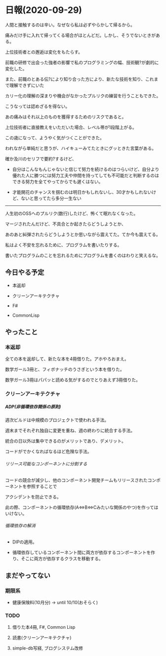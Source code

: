 # 日報(2020-09-29)

人間と接触するのは辛い。なぜなら私は必ずやらかして帰るから。

痛みだけ手に入れて帰ってくる場合がほとんどだ。しかし、そうでないときがある。

上位技術者との邂逅は変化をもたらす。

前職の研修で出会った強者の影響で私のプログラミングの幅、技術観?が劇的に変化した。

また、前職のとある伝?により知り合った方により、新たな技術を知り、これまで理解できずにいた

カリー化の理解の深まりや機会がなかったプルリクの練習を行うこともできた。

こうなっては認めざるを得ない。

あの痛みはそれ以上のものを獲得するためのリスクであると。

上位技術者に直接教えをいただいた場合、レベル帯が1段階上がる。

この歳になって、ようやく気がつくことができた。

われながら単純だと思うが、ハイキューみてたときにグッときた言葉がある。

確か及川のセリフで要約?するけど、

* 自分はこんなもんじゃないと信じて努力を続けるのはつらいけど、自分より優れた人に勝つには努力工夫や仲間を持ってしても不可能だと判断するのはできる努力を全てやってからでも遅くはない。

* 才能開花のチャンスを掴むのは明日かもしれないし、30才かもしれないけど、ないと思ってたら多分一生ない

---

人生初のOSSへのプルリク(数行)したけど、怖くて眠れなくなった。

マージされたんだけど、不具合とか起きたらどうしようとか、

あのあと糾弾されたらどうしようとか思いながら震えてた。てか今も震えてる。

私はよく不安を忘れるために、プログラムを書いたりする。

書いたプログラムのことを忘れるためにプログラムを書くのはわりと笑えるな。

## 今日やる予定

* 本返却

* クリーンアーキテクチャ

* F#

* CommonLisp

## やったこと

### 本返却

全ての本を返却して、新たな本を4冊借りた。アホやろおまえ。

数学ガール3冊と、フィボナッチのうさぎという本を借りた。

数学ガール3冊はパパッと読める気がするのでとりあえず3冊借りた。

### クリーンアーキテクチャ

##### ADP(非循環依存関係の原則)

週次ビルドは中規模のプロジェクトで使われる手法。

週末までそれぞれ独自に変更を重ね、週の終わりに統合する手法。

統合の日以外は集中できるのがメリットであり、デメリット。

コードがでかくなればなるほど危険な手法。

###### リリース可能なコンポーネントに分割する

コードの競合が減少し、他のコンポーネント開発チームもリリースされたコンポーネントを参照することで

アクシデントを防止できる。

此の際、コンポーネントの循環依存(A<=>B<=>Cみたいな関係のやつ)を作ってはいけない。

###### 循環依存の解消

* DIPの適用。

* 循環依存しているコンポーネント間に両方が依存するコンポーネントを作り、そこに両方が依存するクラスを移動する。

## まだやってない

### 期限系

* 健康保険料(10月分) -> until 10/10(おそらく)

### TODO

1. 借りた本4冊, F#, Common Lisp

2. 読書(クリーンアーキテクチャ)

3. simple-db写経, ブログシステム改修
